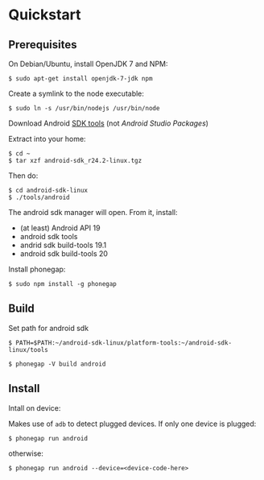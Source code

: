 # Quickstart

## Prerequisites

On Debian/Ubuntu, install OpenJDK 7 and NPM:

```
$ sudo apt-get install openjdk-7-jdk npm
```

Create a symlink to the node executable:

```
$ sudo ln -s /usr/bin/nodejs /usr/bin/node
```

Download Android [SDK tools](http://developer.android.com/sdk/index.html#Other) (not *Android Studio Packages*) 

Extract into your home:

```
$ cd ~
$ tar xzf android-sdk_r24.2-linux.tgz
```

Then do:

```
$ cd android-sdk-linux
$ ./tools/android
```

The android sdk manager will open. From it, install:

  * (at least) Android API 19
  * android sdk tools
  * andrid sdk build-tools 19.1
  * android sdk build-tools 20


Install phonegap:

```
$ sudo npm install -g phonegap
```

## Build

Set path for android sdk

```
$ PATH=$PATH:~/android-sdk-linux/platform-tools:~/android-sdk-linux/tools

$ phonegap -V build android
```

## Install

Intall on device:

Makes use of `adb` to detect plugged devices. If only one device is plugged:

```
$ phonegap run android
```

otherwise:

```
$ phonegap run android --device=<device-code-here>
```
           
